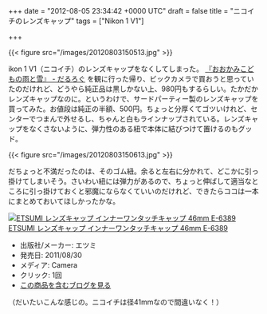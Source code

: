 
+++
date = "2012-08-05 23:34:42 +0000 UTC"
draft = false
title = "ニコイチのレンズキャップ"
tags = ["Nikon 1 V1"]

+++


{{< figure src="/images/20120803150513.jpg"  >}}

ikon 1 V1（ニコイチ）のレンズキャップをなくしてしまった。 <a href="https://blog.daruyanagi.jp/entry/2012/07/28/212349">『おおかみこどもの雨と雪』 - だるろぐ</a> を観に行った帰り、ビックカメラで買おうと思っていたのだけれど、どうやら純正品は黒しかない上、980円もするらしい。たかだかレンズキャップなのに。というわけで、サードパーティー製のレンズキャップを買ってみた。お値段は純正の半額、500円。ちょっと分厚くてゴツいけれど、センターでつまんで外せるし、ちゃんと白もラインナップされている。レンズキャップをなくさないように、弾力性のある紐で本体に結びつけて置けるのもグッド。

{{< figure src="/images/20120803150613.jpg"  >}}

だちょっと不満だったのは、そのゴム紐。余ると左右に分かれて、どこかに引っ掛けてしまいそう。さいわい紐には弾力があるので、ちょっと伸ばして適当なところに引っ掛けておくと邪魔にならなくていいのだけれど、できたらココは一本にまとめておいてほしかったかな。<div class="hatena-asin-detail"><a href="http://www.amazon.co.jp/exec/obidos/ASIN/B005IL0EK2/bestylesnet-22/"><img src="https://images-fe.ssl-images-amazon.com/images/I/4139lQ7-tGL._SL160_.jpg" class="hatena-asin-detail-image" alt="ETSUMI レンズキャップ インナーワンタッチキャップ 46mm E-6389" title="ETSUMI レンズキャップ インナーワンタッチキャップ 46mm E-6389"/></a><div class="hatena-asin-detail-info"><a href="http://www.amazon.co.jp/exec/obidos/ASIN/B005IL0EK2/bestylesnet-22/">ETSUMI レンズキャップ インナーワンタッチキャップ 46mm E-6389</a><ul><li><span class="hatena-asin-detail-label">出版社/メーカー:</span> エツミ</li><li><span class="hatena-asin-detail-label">発売日:</span> 2011/08/30</li><li><span class="hatena-asin-detail-label">メディア:</span> Camera</li><li> <span class="hatena-asin-detail-label">クリック</span>: 1回</li><li><a href="http://d.hatena.ne.jp/asin/B005IL0EK2/bestylesnet-22" target="_blank">この商品を含むブログを見る</a></li></ul></div><div class="hatena-asin-detail-foot"></div></div>（だいたいこんな感じの。ニコイチは径41mmなので間違いなく！）



